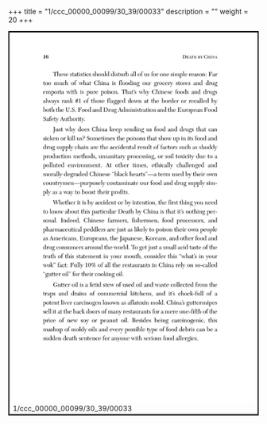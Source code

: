 +++
title = "1/ccc_00000_00099/30_39/00033"
description = ""
weight = 20
+++

<table style="border:2px solid black;max-width:800px;max-height:800px;" 
><tr><td>
<img class="center-fit-jpg"
src="/jpg_/out_jpg_dbc_033.jpg">
1/ccc_00000_00099/30_39/00033
</img></td></tr></table>
